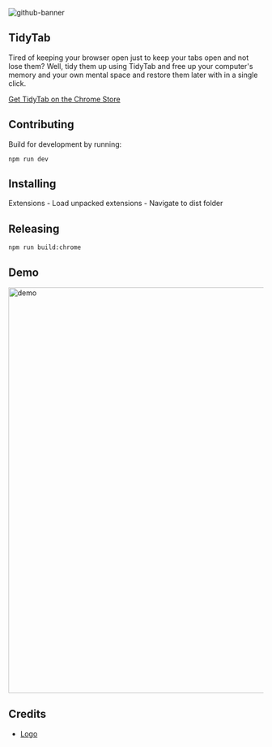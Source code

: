 ![github-banner](https://cloud.githubusercontent.com/assets/659829/24588055/e2d2c456-1775-11e7-9f0e-f3e7386e6cac.png)

## TidyTab

Tired of keeping your browser open just to keep your tabs open and not lose them? Well, tidy them up using TidyTab and free up your computer's memory and your own mental space and restore them later with in a single click.

[Get TidyTab on the Chrome Store](https://chrome.google.com/webstore/detail/tidytab/lkglfdjcamhjoggmabobhggmpfjhccff/related?authuser=1)

## Contributing

Build for development by running:

```
npm run dev
```

## Installing

Extensions - Load unpacked extensions - Navigate to dist folder

## Releasing

```
npm run build:chrome
```

## Demo

<img alt="demo" align="center" width="800" src="https://cloud.githubusercontent.com/assets/659829/24941911/94afa872-1f02-11e7-8bfb-ae51985e4892.gif"/>

## Credits

- [Logo](https://thenounproject.com/search/?q=broom&i=568623)
